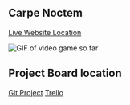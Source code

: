 ## Carpe Noctem
[Live Website Location](https://aallbrig.github.io/carpe-noctem/)

![GIF of video game so far](https://user-images.githubusercontent.com/13422887/29242766-c1df6378-7f60-11e7-83aa-cc19e3755473.gif)

## Project Board location
[Git Project](https://github.com/aallbrig/carpe-noctem/projects)
[Trello](https://trello.com/6videogame1)
